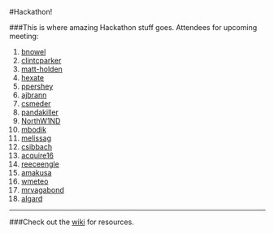 #Hackathon!
 
###This is where amazing Hackathon stuff goes.
Attendees for upcoming meeting:

1. [bnowel](/bnowel)
1. [clintcparker](/clintcparker)
1. [matt-holden](/matt-holden)
1. [hexate](/hexate)
1. [ppershey](/ppershey)
1. [ajbrann](/ajbrann)
1. [csmeder](/csmeder)
1. [pandakiller](/pandakiller)
1. [NorthW1ND](/NorthW1ND)
1. [mbodik](/mbodik)
1. [melissag](/melissag)
1. [csibbach](/csibbach) 
1. [acquire16](/acquire16)
1. [reeceengle](/reeceengle)
1. [amakusa](/amakusa)
1. [wmeteo](/wmeteo)
1. [mrvagabond](/mrvagabond)
1. [algard](/algard)

------------------------------

###Check out the [wiki](/bnowel/Hackathon/wiki) for resources.
